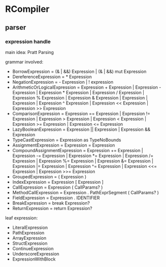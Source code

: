 # RCompiler

## parser

### expression handle

main idea: Pratt Parsing

grammar involved:

* BorrowExpression = (& | &&) Expression | (& | &&) mut Expression
* DereferenceExpression = * Expression
* NegationExpression = - Expression | ! expression
* ArithmeticOrLogicalExpression = 
    Expression + Expression
  | Expression - Expression
  | Expression * Expression
  | Expression / Expression
  | Expression % Expression
  | Expression & Expression
  | Expression | Expression
  | Expression ^ Expression
  | Expression << Expression
  | Expression >> Expression
* ComparisonExpression =
    Expression == Expression
  | Expression != Expression
  | Expression > Expression
  | Expression < Expression
  | Expression >= Expression
  | Expression <= Expression
* LazyBooleanExpression = Expression || Expression | Expression && Expression
* TypeCastExpression = Expression as TypeNoBounds
* AssignmentExpression = Expression = Expression
* CompoundAssignmentExpression =
    Expression += Expression
  | Expression -= Expression
  | Expression *= Expression
  | Expression /= Expression
  | Expression %= Expression
  | Expression &= Expression
  | Expression |= Expression
  | Expression ^= Expression
  | Expression <<= Expression
  | Expression >>= Expression
* GroupedExpression = ( Expression )
* IndexExpression = Expression [ Expression ]
* CallExpression = Expression ( CallParams? )
* MethodCallExpression = Expression . PathExprSegment ( CallParams? )
* FieldExpression = Expression . IDENTIFIER
* BreakExpression = break Expression?
* ReturnExpression = return Expression?

leaf expression:

* LiteralExpression
* PathExpression
* ArrayExpression
* StructExpression
* ContinueExpression
* UnderscoreExpression
* ExpressionWithBlock